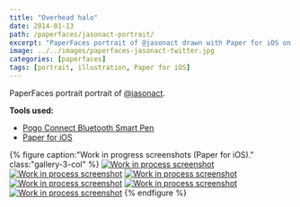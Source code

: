 ```yaml
---
title: "Overhead halo"
date: 2014-01-13
path: /paperfaces/jasonact-portrait/
excerpt: "PaperFaces portrait of @jasonact drawn with Paper for iOS on an iPad."
image: ../../images/paperfaces-jasonact-twitter.jpg
categories: [paperfaces]
tags: [portrait, illustration, Paper for iOS]
---
```


PaperFaces portrait portrait of [@jasonact](https://twitter.com/jasonact).

**Tools used:**

- [Pogo Connect Bluetooth Smart Pen](https://www.amazon.com/gp/product/B009K448L4/ref=as_li_ss_tl?ie=UTF8&camp=1789&creative=390957&creativeASIN=B009K448L4&linkCode=as2&tag=mademist-20)
- [Paper for iOS](https://paper.bywetransfer.com/)

{% figure caption:"Work in progress screenshots (Paper for iOS)." class:"gallery-3-col" %}
[![Work in process screenshot](../../images/paperfaces-jasonact-process-1-600.jpg)](../../images/paperfaces-jasonact-process-1-lg.jpg)
[![Work in process screenshot](../../images/paperfaces-jasonact-process-2-600.jpg)](../../images/paperfaces-jasonact-process-2-lg.jpg)
[![Work in process screenshot](../../images/paperfaces-jasonact-process-3-600.jpg)](../../images/paperfaces-jasonact-process-3-lg.jpg)
[![Work in process screenshot](../../images/paperfaces-jasonact-process-4-600.jpg)](../../images/paperfaces-jasonact-process-4-lg.jpg)
[![Work in process screenshot](../../images/paperfaces-jasonact-process-5-600.jpg)](../../images/paperfaces-jasonact-process-5-lg.jpg)
[![Work in process screenshot](../../images/paperfaces-jasonact-process-6-600.jpg)](../../images/paperfaces-jasonact-process-6-lg.jpg)
{% endfigure %}
